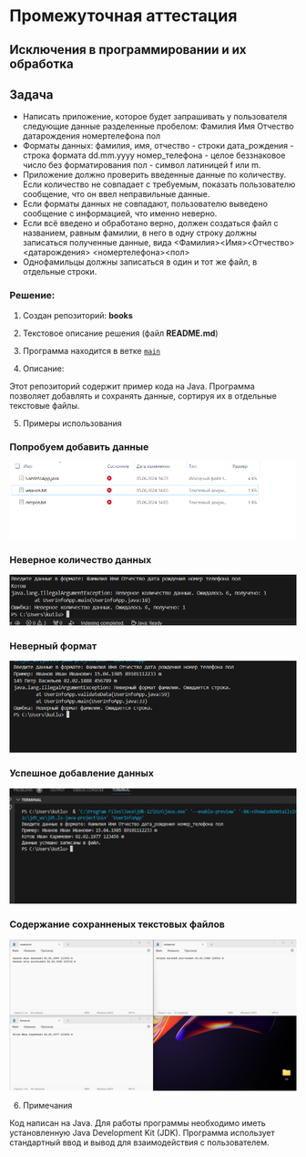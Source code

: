 # Промежуточная аттестация
## Исключения в программировании и их обработка



## Задача
- Написать приложение, которое будет запрашивать у пользователя следующие данные разделенные пробелом:
  Фамилия Имя Отчество датарождения номертелефона пол
- Форматы данных:
фамилия, имя, отчество - строки
дата_рождения - строка формата dd.mm.yyyy
номер_телефона - целое беззнаковое число без форматирования
пол - символ латиницей f или m.
- Приложение должно проверить введенные данные по количеству. Если количество не совпадает с требуемым, показать пользователю сообщение, что он ввел неправильные данные.
- Если форматы данных не совпадают, пользователю выведено сообщение с информацией, что именно неверно.
- Если всё введено и обработано верно, должен создаться файл с названием, равным фамилии, в него в одну строку должны записаться полученные данные, вида
<Фамилия><Имя><Отчество><датарождения> <номертелефона><пол>
- Однофамильцы должны записаться в один и тот же файл, в отдельные строки.

### Решение:

1. Создан репозиторий: **books**

2. Текстовое описание решения (файл **README.md**)

3. Программа находится в ветке [`main`](https://github.com/Kutlubaeva6/books/blob/main/InfoApp.java "Открыть решение")

4. Описание:

Этот репозиторий содержит пример кода на Java. Программа позволяет добавлять и сохранять данные, сортируя их в отдельные текстовые файлы.

5. Примеры использования

### Попробуем добавить данные
![папка](1.png)


### Неверное количество данных
![ошибка](2.png)


### Неверный формат
![ошибка](3.png)


### Успешное добавление данных
![добавление](4.png)


### Содержание сохранненых текстовых файлов
![содержание](5.png)


6. Примечания

Код написан на Java.
Для работы программы необходимо иметь установленную Java Development Kit (JDK).
Программа использует стандартный ввод и вывод для взаимодействия с пользователем.
